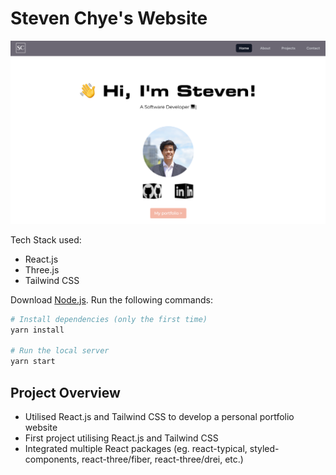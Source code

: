 # Steven Chye's Website

![Website image](/src/assets/Steven-Chye-website.png)

Tech Stack used:
- React.js
- Three.js
- Tailwind CSS

Download [Node.js](https://nodejs.org/en/download/).
Run the following commands:

``` bash
# Install dependencies (only the first time)
yarn install

# Run the local server
yarn start
```

## Project Overview
- Utilised React.js and Tailwind CSS to develop a personal portfolio website
- First project utilising React.js and Tailwind CSS
- Integrated multiple React packages (eg. react-typical, styled-components, react-three/fiber, react-three/drei, etc.)
